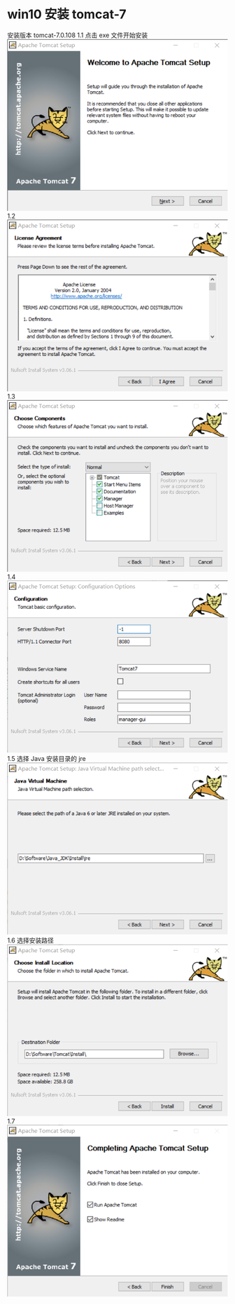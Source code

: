 # win10 安装 tomcat-7 
安装版本 tomcat-7.0.108
1.1 点击 exe 文件开始安装  
![第一步](1.1.png)  
1.2   
![第二步](1.2.png)  
1.3    
![第三步](1.3.png)  
1.4   
![第四步](1.4.png)  
1.5 选择 Java 安装目录的 jre  
![第五步](1.5.png)  
1.6 选择安装路径  
![第六步](1.6.png)  
1.7   
![第七步](1.7.png)  